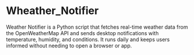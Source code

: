 # Wheather_Notifier
Weather Notifier is a Python script that fetches real-time weather data from the OpenWeatherMap API and sends desktop notifications with temperature, humidity, and conditions. It runs daily and keeps users informed without needing to open a browser or app.
